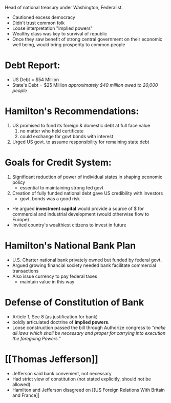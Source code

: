 Head of national treasury under Washington, Federalist.
- Cautioned excess democracy
- Didn't trust common  folk
- Loose interpretation "implied powers"
- Wealthy class was key to survival of republic
- Once they saw benefit of strong central government on their economic well being, would bring prosperity to common people
# Debt Report:
- US Debt = $54 Million
- State's Debt = $25 Million
*approximately $40 million owed to 20,000 people*
# Hamilton's Recommendations:
1. US promised to fund its foreign & domestic debt at full face value
	1. no matter who held certificate
	2. could exchange for govt bonds with interest
2. Urged US govt. to assume responsibility for remaining state debt
# Goals for Credit System:
1. Significant reduction of power of individual states in shaping economic policy
	- essential to maintaining strong fed govt
2. Creation of fully funded national debt gave US credibility with investors
	- govt. bonds was a good risk
- He argued **investment capital** would provide a source of $ for commercial and industrial development (would otherwise flow to Europe)
- Invited country's wealthiest citizens to invest in future
# Hamilton's National Bank Plan
- U.S. Charter national bank privately owned but funded by federal govt.
- Argued growing financial society needed bank facilitate commercial transactions
- Also issue currency to pay federal taxes
	- maintain value in this way
# Defense of Constitution of Bank
- Article 1, Sec 8 (as justification for bank)
- boldly articulated doctrine of **implied powers**.
- Loose construction passed the bill through
Authorize congress to *“make all laws which  shall be necessary and proper for carrying into execution the foregoing Powers.”*
# [[Thomas Jefferson]]
- Jefferson said bank convenient, not necessary
- Had strict view of constitution (not stated explicitly, should not be allowed)
- Hamilton and Jefferson disagreed on [[US Foreign Relations With Britain and France]]